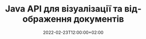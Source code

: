 ---
############################# Static ############################
layout: "product"
date: 2022-02-23T12:00:00+02:00
draft: false

lang: uk
product: "Viewer"
product_tag: "viewer"
platform: "Java"
platform_tag: "java"

############################# Head ############################
head_title: "API перегляду документів Java для PDF Word Excel HTML зображень і електронних листів"
head_description: "API для перегляду документів Java та відтворення файлів. Додайте засіб перегляду PDF, Word, Excel, зображень, HTML, електронної пошти в програмах Java."

############################# Header ############################
title: "Java API для візуалізації та відображення документів"
description: "Бібліотека засобу перегляду документів для розробки додатків Java, які власноруч відтворюють, переглядають і маніпулюють багатоформатними документами, що підтримують понад 170 форматів файлів."
button:
    enable: true
    icon: "fas fa-arrow-down"
    label: "Download Free Trial"
    link: "https://downloads.groupdocs.com/viewer/java"

############################# SubMenu ############################
submenu:
    enable: true
    
    left:
        img_alt: "GroupDocs.Viewer for Java"
        image: "https://www.groupdocs.cloud/templates/groupdocs/images/product-logos/groupdocs-viewer-java.png"
        product: "GroupDocs.Viewer"
        platform: "Java"

    middle:
        button:
            # button loop
            - link: "#overview"
              text: "Огляд"

            # button loop
            - link: "#features"
              text: "особливості"

            # button loop
            - link: "#support"
              text: "Підтримка"

            # button loop
            - link: "https://products.groupdocs.app/viewer/total"
              text: "Жива демо"

            # button loop
            - link: "https://purchase.groupdocs.com/pricing/viewer/java"
              text: "Ціноутворення"

    right:
        link_download: "https://releases.groupdocs.com/viewer/java/"
        link_learn: "https://docs.groupdocs.com/viewer/java/"
        link_buy: "https://purchase.groupdocs.com"

############################# Overview ############################
overview:
    enable: true
    content: |
      GroupDocs.Viewer для Java поєднує в собі потужний набір API перегляду документів для відображення зображень і форматів документів у ваших програмах Java без необхідності встановлення додаткового програмного забезпечення. Він оригінально растеризує документи та перетворює їх у SVG+HTML+CSS, щоб підвищити якість перегляду документів, забезпечуючи вихід правдивого тексту з високою точністю. Використовуючи API відтворення документів – швидко переглядайте PDF, HTML, XML, Microsoft Office Word, робочі аркуші Excel, презентації PowerPoint, електронні листи Outlook, діаграми Visio, Project, метафайли, зображення та різноманітні інші формати файлів з легкістю та меншими ризиками програмування. Він також може відображати захищені паролем файли та давати змогу отримувати представлення документа у вигляді HTML, зображення або PDF-форми після візуалізації. Наша бібліотека перегляду файлів є досить настроюваною, оскільки вона дозволяє відображати весь документ або відтворювати його частково, щоб пришвидшити процес. За допомогою GroupDocs.Viewer для Java API ви можете переглядати сторінки, певний діапазон комірок в електронній таблиці або навіть відтворювати окремий шар документа у таких форматах, як PDF і CAD.  

      API GroupDocs.Viewer для Java дозволяє відтворювати документи з анотаціями чи коментарями або без них для підтримуваних форматів файлів. Це також дозволяє додавати спеціальні каталоги шрифтів і видобувати основну інформацію про документ, таку як тип файлу, розширення, ім’я, кількість сторінок тощо.  

      GroupDocs.Viewer для Java сумісний з усіма версіями Java і підтримує популярні операційні системи (Windows, Linux, macOS), які можуть запускати середовище виконання Java.
    tabs:
      enable: true
      
      ## TAB ONE ##
      tab_one:
        description: |
          Нижче наведено огляд GroupDocs.Viewer для Java:
      
        right:
          enable: true
          icon: "fab fa-html5"
          title: "Огляд"
          content: |
            * Відображення понад 170 типів документів 
            * Отримайте HTML, зображення, PDF-версію 
            * Обертати та змінювати порядок 
            * Застосувати водяний знак 
            * Кеш для швидкого процесу 
            * Додати власні шрифти 
            * Застосуйте стандарти кодування 
            * Настроюваний обробник вхідних даних 
            * Відтворення з відстеженням змін 
            * Виводити як адаптивний HTML 
            * Відтворення шарів PDF і CAD 
            * Рендеринг захищених файлів 
      
      ## TAB TWO ##
      tab_two:
        description: |
          GroupDocs.Viewer для Java підтримує всі популярні формати файлів документів, включаючи: Microsoft Office, зображення, діаграми та багато інших.

        left:
          enable: true
          table:
            # table loop
            - title: "Microsoft Office"
              content: |
                * **Word:** DOC, DOCX, DOCM, DOT, DOTX, DOTM, RTF, TXT
                * **Excel:** XLS, XLSX, XLSM, XLSB, XLTM, XLT, XLTM, XLTX, XLAM, SXC, SpreadsheetML
                * **PowerPoint:** PPT, PPTX, PPS, PPSX, PPSM, POT, POTM, POTX, PPTM
                * **Visio:** VSD, VDX, VSS, VSSX, VSX, VST, VSTX, VTX, VSDX, VDW, VSTM, VSSM, VSDM
                * **Project:** MPP, MPT, MPX
                * **Outlook:** MSG, EML, EMLX, PST, OST
                * **OneNote:** ONE

            # table loop
            - title: "Інші формати"
              content: |
                * **Файли макетів сторінок:** PDF, TEX, XPS, OXPS
                * **OpenDocument:** ODT, OTT, ODS, ODP, OTP, OTS, ODG, OTG, FODP, FODG
                * **Значення, розділені роздільниками:** CSV, TSV
                * **Інтернет:** HTML, MHT, MHTML
                * **Metafile:** WMF, EMF, CGM, EMZ, WMZ
                * **PostScript:** PS, EPS
                * **Архіви:** ZIP, TAR, BZ2, GZ, RAR, RAR5
                * **різноманітні:** OBJ, EPUB, MOBI, DjVu, XML, VCF, VCARD, NUMBERS, NSF

        right:
          enable: true
          table:
            # table loop
            - title: "Зображення, графіки та діаграми"
              content: |
                * **Зображення:** BMP, GIF, JPG, PNG, TIFF, WebP, DNG, DIB
                * **Значок Windows:** ICO
                * **Масштабована векторна графіка:** SVG, CDR, CMX, IGS, SVGZ
                * **Jpeg2000:** JP2, J2C, J2K, JPC, JPF, JPX, JPM
                * **Adobe Photoshop:** PSD, PSB
                * **Мова команд принтера:** PCL
                * **Стереолітографія (3D-друк):** STL
                * **Основні класи промисловості:** IFC
                * **Медична візуалізація:** DICOM
                * **Документи для плоттера:** PLT, HPG
                * **Веб-формати Autodesk Design:** DWF, DWG
                * **Креслення AutoCAD:** DWT, IFC, STL, CF2
                * **DGN на основі ISFF (V7):** DGN

            # table loop
            - title: "Формати мов програмування"
              content: |
                * **Файли C/C++/C#:** C, CC, C# , CPP, CXX, CS, H, HH, M, MM
                * **Файли Java/JavaScript:** JAVA, JS, JSON, PROPERTIES
                * **різноманітні:** VB, PHP, SQL, PL, PY, PV, RB, RST, SASS, SCALA, SCM, SCRIPT, AS, AS3, ASM, BAT, CMAKE, CSS, DIFF, ERB, GROOVY, HAML, LESS, LOG, M, MAKE, MD, ML, MM, SH, SML, VIM, YAML

      ## TAB THREE ##
      tab_three:
        description: |
          GroupDocs.Viewer для Java підтримує наступні операційні системи, фреймворки та менеджери пакетів:
        
        left:
          enable: true
          table:
            # table loop
            - icon: "fab fa-windows"
              title: "Операційні системи"
              content: |
                * Microsoft Windows Server 2003 і новіших версій 
                * Microsoft Windows XP і новіших версій 
                * Microsoft Windows 10 і 11 
                * Linux (Ubuntu, OpenSUSE, CentOS та інші) 
                * Mac OS X 

            # table loop
            - icon: "fas fa-code"
              title: "Підтримувані фреймворки"
              content: |
                * J2SE 8.0 (1.8) або вище (наприклад, Java 17) 

        right:
          enable: true
          table:
            # table loop
            - icon: "fas fa-cogs"
              title: "Середовища розробки"
              content: |
                * NetBeans
                * IntelliJ IDEA
                * Eclipse

            # table loop
            - icon: "fas fa-tools"
              title: "Інструмент автоматизації збірки"
              content: |
                * Maven
                * Gradle

############################# Features ############################
features:
    enable: true
    title: "GroupDocs.Viewer для функцій Java"

    feature:
      # feature loop
      - icon: "fas fa-copy"
        content: "Переглядач для HTML, PDF, зображень, Word, Excel та інших форматів документів"

      # feature loop
      - icon: "fas fa-eye"
        content: "Перетворення файлів креслень AutoCAD (DWG) у формат SVG"

      # feature loop
      - icon: "fas fa-bolt"
        content: "Налаштуйте колір фону конвертованого файлу"
      
      # feature loop
      - icon: "fas fa-file-powerpoint"
        content: "Растеризуйте та конвертуйте документи у SVG, HTML і CSS"

      # feature loop
      - icon: "fas fa-code"
        content: "Отримайте представлення документів у форматі HTML, зображення або PDF за допомогою візуалізації"

      # feature loop
      - icon: "fas fa-cloud"
        content: "Кешовані версії документів для швидшого завантаження"

      # feature loop
      - icon: "fas fa-remove-format"
        content: "Налаштувати користувацькі каталоги шрифтів"

      # feature loop
      - icon: "fas fa-comment-slash"
        content: "Застосовуйте стандарти кодування до документів Word, Excel та електронної пошти"

      # feature loop
      - icon: "fas fa-location-arrow"
        content: "Віддалено відтворюйте документи на FTP або в хмарному сховищі"

      # feature loop
      - icon: "fas fa-border-all"
        content: "Видаліть або збережіть анотації та коментарі під час візуалізації"

      # feature loop
      - icon: "fas fa-wrench"
        content: "Відтворення сторінок документа як окремих сторінок HTML"

      # feature loop
      - icon: "fas fa-columns"
        content: "Відобразити приховані слайди та сторінки та застосувати зміну порядку сторінок до відтвореного документа"

      # feature loop
      - icon: "fas fa-file-word"
        content: "Відтворення діапазону сторінок, певних сторінок або всіх сторінок у HTML"

      # feature loop
      - icon: "fas fa-envelope"
        content: "Відобразити або приховати коментарі документа"

      # feature loop
      - icon: "fas fa-print"
        content: "Створіть адаптивний HTML для деяких форматів документів за допомогою візуалізації"

      # feature loop
      - icon: "fas fa-file-archive"
        content: "Зменшіть кінцевий розмір файлу відтвореного HTML шляхом виключення шрифтів"

      # feature loop
      - icon: "fas fa-lock"
        content: "Видаліть коментарі, зайві пробіли тощо, щоб мінімізувати вихідний HTML і CSS"

      # feature loop
      - icon: "fas fa-file-code"
        content: "Використовуйте координати вихідного документа, щоб прочитати текст, що міститься"
      
      # feature loop
      - icon: "fas fa-fill-drip"
        content: "Показати/сховати межу клітинок на аркушах Excel відтвореного результату"

      # feature loop
      - icon: "fas fa-file-excel"
        content: "Відобразити певну кількість рядків кожної сторінки на аркуші Excel"

      # feature loop
      - icon: "fas fa-heading"
        content: "Відобразити модель і всі непорожні макети або окремий макет файлу CAD"

      # feature loop
      - icon: "fas fa-project-diagram"
        content: "Відтворення елементів у файлах даних Outlook (OST/PST) як PDF"

      # feature loop
      - icon: "fas fa-cube"
        content: "Візуалізація плиток або візуалізація за координатами документів САПР як зображення, HTML або PDF"

      # feature loop
      - icon: "fab fa-uncharted"
        content: "Встановіть обмеження друку під час візуалізації у PDF"

    more_feature:
      # more_feature_loop
      - title: "Ефективний і надійний API для перегляду документів"
        content: |
          GroupDocs.Viewer для Java API можна використовувати для перегляду, візуалізації та відображення документів понад 150 різних форматів файлів. Це робиться надійно та ефективно, зберігаючи вміст і структуру документа недоторканими. У наведеному нижче прикладі показано рівень легкості, з яким API GroupDocs.Viewer для Java відтворює файл DOCX як файл зображення за допомогою Java:

          ```java
          // Initialize Viewer
          Viewer viewer = new Viewer("invoice.docx");
          // Create view options
          PdfViewOptions viewOptions = new PdfViewOptions();
          // Convert file to PDF and check the output in the current directory
          viewer.view(viewOptions);
          ```
      # more_feature_loop
      - title: "Виконуйте трансформації під час візуалізації документів"
        content: "API GroupDocs.Viewer для Java пропонує різні параметри трансформації, які можна застосувати до візуалізованого документа для більш персоналізованого перегляду та відображення. Ви можете обертати сторінки, вказавши кут. Ви можете впорядкувати відображені сторінки. Застосуйте певний текст як водяний знак до відтворених сторінок або зображень. За допомогою GroupDocs.Viewer для Java API ви також маєте можливість додавати власні шрифти до документа, що відображається."

      # more_feature_loop
      - title: "Робота з вкладеннями електронної пошти"
        content: "API GroupDocs.Viewer для Java дозволяє отримувати окремі або всі вкладення електронної пошти. Отримавши необхідні вкладення електронної пошти, ви можете відобразити ці вкладені файли у зображення або HTML."

############################# Support ############################
support:
    enable: true

############################# Solutions ##########################
solutions:
    enable: true
    title: "GroupDocs.Viewer пропонує API перегляду документів для інших популярних середовищ розробки"

    solution:
        # solution loop
        - img_alt: "GroupDocs.Viewer for .NET"
          image: "https://www.groupdocs.cloud/templates/groupdocs/images/product-logos/groupdocs-viewer-net.png"
          product: "GroupDocs.Viewer"
          platform: ".NET"
          link: "/viewer/net/"

############################# Back to top ##########################
back_to_top:
  enable: true
---